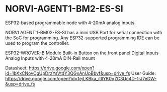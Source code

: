 # NORVI-AGENT1-BM2-ES-SI
ESP32-based programmable node with 4-20mA analog inputs.

NORVI AGENT 1-BM02-ES-SI has a mini USB Port for serial connection with the SoC for programming. 
Any ESP32-supported programming IDE can be used to program the controller.

ESP32-WROVER-B Module
Built-in Button on the front panel
Digital Inputs
Analog Inputs with 4-20mA
DIN-Rail mount

Datasheet:   https://drive.google.com/open?id=1bXxCNovCgUpDrzYsVtdY3QGxAnUpBbvf&usp=drive_fs
User Guide:  https://drive.google.com/open?id=1ejLKBka_itllYK0qZC3Uc4D-1rJ7eDW-&usp=drive_fs
